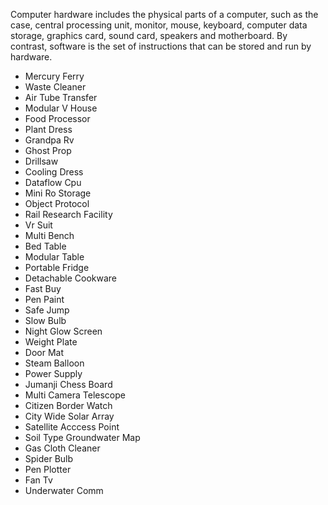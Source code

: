 Computer hardware includes the physical parts of a computer, such as the
case, central processing unit, monitor, mouse, keyboard, computer data
storage, graphics card, sound card, speakers and motherboard. By contrast,
software is the set of instructions that can be stored and run by hardware.

- Mercury Ferry
- Waste Cleaner
- Air Tube Transfer
- Modular V House
- Food Processor
- Plant Dress
- Grandpa Rv
- Ghost Prop
- Drillsaw
- Cooling Dress
- Dataflow Cpu
- Mini Ro Storage
- Object Protocol
- Rail Research Facility
- Vr Suit
- Multi Bench
- Bed Table
- Modular Table
- Portable Fridge
- Detachable Cookware
- Fast Buy
- Pen Paint
- Safe Jump
- Slow Bulb
- Night Glow Screen
- Weight Plate
- Door Mat
- Steam Balloon
- Power Supply
- Jumanji Chess Board
- Multi Camera Telescope
- Citizen Border Watch
- City Wide Solar Array
- Satellite Acccess Point
- Soil Type Groundwater Map
- Gas Cloth Cleaner
- Spider Bulb
- Pen Plotter
- Fan Tv
- Underwater Comm
